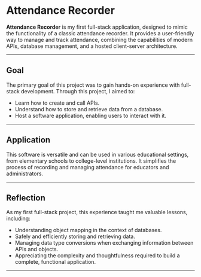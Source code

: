 # Attendance Recorder

**Attendance Recorder** is my first full-stack application, designed to mimic the functionality of a classic attendance recorder. It provides a user-friendly way to manage and track attendance, combining the capabilities of modern APIs, database management, and a hosted client-server architecture.

---

## Goal

The primary goal of this project was to gain hands-on experience with full-stack development. Through this project, I aimed to:
- Learn how to create and call APIs.
- Understand how to store and retrieve data from a database.
- Host a software application, enabling users to interact with it.

---

## Application

This software is versatile and can be used in various educational settings, from elementary schools to college-level institutions. It simplifies the process of recording and managing attendance for educators and administrators.

---

## Reflection

As my first full-stack project, this experience taught me valuable lessons, including:
- Understanding object mapping in the context of databases.
- Safely and efficiently storing and retrieving data.
- Managing data type conversions when exchanging information between APIs and objects.
- Appreciating the complexity and thoughtfulness required to build a complete, functional application.

---
